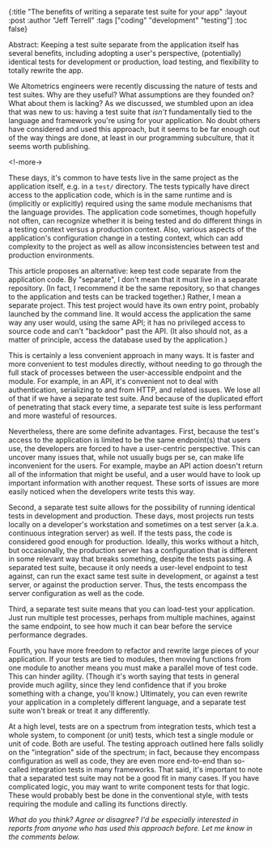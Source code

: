 {:title "The benefits of writing a separate test suite for your app"
 :layout :post
 :author "Jeff Terrell"
 :tags ["coding" "development" "testing"]
 :toc false}

Abstract: Keeping a test suite separate from the application itself has several benefits, including adopting a user's perspective, (potentially) identical tests for development or production, load testing, and flexibility to totally rewrite the app.

We Altometrics engineers were recently discussing the nature of tests and test suites. Why are they useful? What assumptions are they founded on? What about them is lacking? As we discussed, we stumbled upon an idea that was new to us: having a test suite that <em>isn't</em> fundamentally tied to the language and framework you're using for your application. No doubt others have considered and used this approach, but it seems to be far enough out of the way things are done, at least in our programming subculture, that it seems worth publishing.

<!-more->

These days, it's common to have tests live in the same project as the application itself, e.g. in a `test/` directory. The tests typically have direct access to the application code, which is in the same runtime and is (implicitly or explicitly) required using the same module mechanisms that the language provides. The application code sometimes, though hopefully not often, can recognize whether it is being tested and do different things in a testing context versus a production context. Also, various aspects of the application's configuration change in a testing context, which can add complexity to the project as well as allow inconsistencies between test and production environments.

This article proposes an alternative: keep test code separate from the application code. By "separate", I don't mean that it must live in a separate repository. (In fact, I recommend it be the same repository, so that changes to the application and tests can be tracked together.) Rather, I mean a separate project. This test project would have its own entry point, probably launched by the command line. It would access the application the same way any user would, using the same API; it has no privileged access to source code and can't "backdoor" past the API. (It also should not, as a matter of principle, access the database used by the application.)

This is certainly a less convenient approach in many ways. It is faster and more convenient to test modules directly, without needing to go through the full stack of processes between the user-accessible endpoint and the module. For example, in an API, it's convenient not to deal with authentication, serializing to and from HTTP, and related issues. We lose all of that if we have a separate test suite. And because of the duplicated effort of penetrating that stack every time, a separate test suite is less performant and more wasteful of resources.

Nevertheless, there are some definite advantages. First, because the test's access to the application is limited to be the same endpoint(s) that users use, the developers are forced to have a user-centric perspective. This can uncover many issues that, while not usually bugs per se, can make life inconvenient for the users. For example, maybe an API action doesn't return all of the information that might be useful, and a user would have to look up important information with another request. These sorts of issues are more easily noticed when the developers write tests this way.

Second, a separate test suite allows for the possibility of running identical tests in development and production. These days, most projects run tests locally on a developer's workstation and sometimes on a test server (a.k.a. continuous integration server) as well. If the tests pass, the code is considered good enough for production. Ideally, this works without a hitch, but occasionally, the production server has a configuration that is different in some relevant way that breaks something, despite the tests passing. A separated test suite, because it only needs a user-level endpoint to test against, can run the exact same test suite in development, or against a test server, or against the production server. Thus, the tests encompass the server configuration as well as the code.

Third, a separate test suite means that you can load-test your application. Just run multiple test processes, perhaps from multiple machines, against the same endpoint, to see how much it can bear before the service performance degrades.

Fourth, you have more freedom to refactor and rewrite large pieces of your application. If your tests are tied to modules, then moving functions from one module to another means you must make a parallel move of test code. This can hinder agility. (Though it's worth saying that tests in general provide much agility, since they lend confidence that if you broke something with a change, you'll know.) Ultimately, you can even rewrite your application in a completely different language, and a separate test suite won't break or treat it any differently.

At a high level, tests are on a spectrum from integration tests, which test a whole system, to component (or unit) tests, which test a single module or unit of code. Both are useful. The testing approach outlined here falls solidly on the "integration" side of the spectrum; in fact, because they encompass configuration as well as code, they are even more end-to-end than so-called integration tests in many frameworks. That said, it's important to note that a separated test suite may not be a good fit in many cases. If you have complicated logic, you may want to write component tests for that logic. These would probably best be done in the conventional style, with tests requiring the module and calling its functions directly.

<em>What do you think? Agree or disagree? I'd be especially interested in reports from anyone who has used this approach before. Let me know in the comments below.</em>
